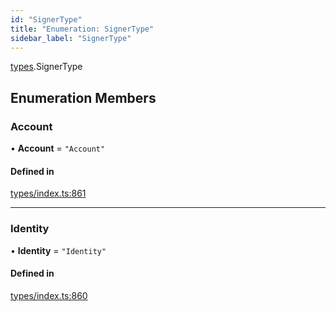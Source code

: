 ```yaml
---
id: "SignerType"
title: "Enumeration: SignerType"
sidebar_label: "SignerType"
---
```


[types](../../../modules/Types/Types.md).SignerType

## Enumeration Members

### Account

• **Account** = ``"Account"``

#### Defined in

[types/index.ts:861](https://github.com/PolymeshAssociation/polymesh-sdk/blob/372a67e5d/src/types/index.ts#L861)

___

### Identity

• **Identity** = ``"Identity"``

#### Defined in

[types/index.ts:860](https://github.com/PolymeshAssociation/polymesh-sdk/blob/372a67e5d/src/types/index.ts#L860)
